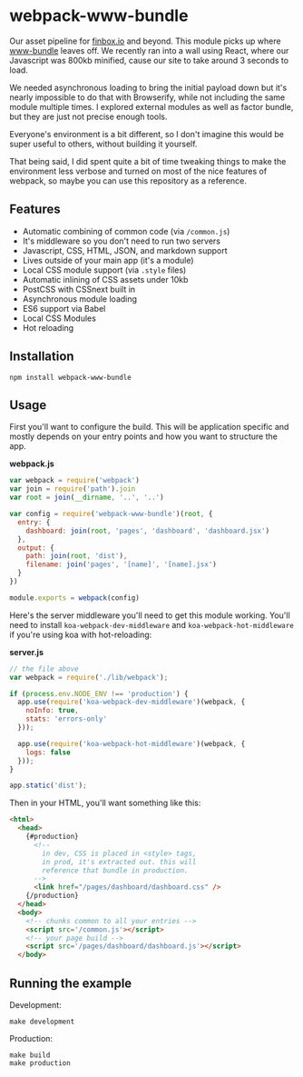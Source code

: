 # webpack-www-bundle

Our asset pipeline for [finbox.io](https://finbox.io) and beyond. This module picks up
where [www-bundle](https://github.com/lapwinglabs/www-bundle) leaves off. We recently ran into a wall using React, where our Javascript was 800kb minified, cause our site to take around 3 seconds to load.

We needed asynchronous loading to bring the initial payload down but it's nearly impossible to do that with Browserify, while not including the same module multiple times. I explored external modules as well as factor bundle, but they are just not precise enough tools.

Everyone's environment is a bit different, so I don't imagine this would be super useful to others, without building it yourself.

That being said, I did spent quite a bit of time tweaking things to make the environment less verbose and turned on most of the nice features of webpack, so maybe you can use this repository as a reference.

## Features

- Automatic combining of common code (via `/common.js`)
- It's middleware so you don't need to run two servers
- Javascript, CSS, HTML, JSON, and markdown support
- Lives outside of your main app (it's a module)
- Local CSS module support (via `.style` files)
- Automatic inlining of CSS assets under 10kb
- PostCSS with CSSnext built in
- Asynchronous module loading
- ES6 support via Babel
- Local CSS Modules
- Hot reloading

## Installation

```
npm install webpack-www-bundle
```

## Usage

First you'll want to configure the build. This will be application specific
and mostly depends on your entry points and how you want to structure the app.

**webpack.js**

```js
var webpack = require('webpack')
var join = require('path').join
var root = join(__dirname, '..', '..')

var config = require('webpack-www-bundle')(root, {
  entry: {
    dashboard: join(root, 'pages', 'dashboard', 'dashboard.jsx')
  },
  output: {
    path: join(root, 'dist'),
    filename: join('pages', '[name]', '[name].jsx')
  }
})

module.exports = webpack(config)
```

Here's the server middleware you'll need to get this module working. You'll need to install `koa-webpack-dev-middleware` and `koa-webpack-hot-middleware` if you're using koa with hot-reloading:

**server.js**

```js
// the file above
var webpack = require('./lib/webpack');

if (process.env.NODE_ENV !== 'production') {
  app.use(require('koa-webpack-dev-middleware')(webpack, {
    noInfo: true,
    stats: 'errors-only'
  }));

  app.use(require('koa-webpack-hot-middleware')(webpack, {
    logs: false
  }));
}

app.static('dist');
```

Then in your HTML, you'll want something like this:

```html
<html>
  <head>
    {#production}
      <!--
        in dev, CSS is placed in <style> tags,
        in prod, it's extracted out. this will
        reference that bundle in production.
      -->
      <link href="/pages/dashboard/dashboard.css" />
    {/production}
  </head>
  <body>
    <!-- chunks common to all your entries -->
    <script src='/common.js'></script>
    <!-- your page build -->
    <script src='/pages/dashboard/dashboard.js'></script>
  </body>
```

## Running the example

Development:

```
make development
```

Production:

```
make build
make production
```
